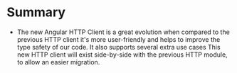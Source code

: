 # Summary

- The new Angular HTTP Client is a great evolution when compared to the previous HTTP client it's more user-friendly and helps to improve the type safety of our code. It also supports several extra use cases
This new HTTP client will exist side-by-side with the previous HTTP module, to allow an easier migration.
